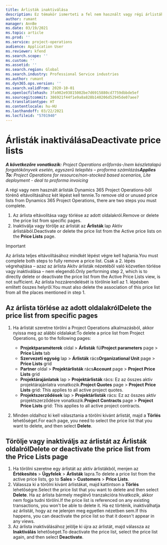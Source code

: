 ```yaml
---
title: Árlisták inaktiválása
description: Ez témakör ismerteti a fel nem használt vagy régi árlisták inaktiválását vagy eltávolítását.
author: rumant
manager: AnnBe
ms.date: 03/19/2021
ms.topic: article
ms.prod: ''
ms.service: project-operations
audience: Application User
ms.reviewer: kfend
ms.search.scope: ''
ms.custom: ''
ms.assetid: ''
ms.search.region: Global
ms.search.industry: Professional Service industries
ms.author: rumant
ms.dyn365.ops.version: ''
ms.search.validFrom: 2020-10-01
ms.openlocfilehash: 3fa902e93815002be7d6915880cd7759dbbde5ef
ms.sourcegitcommit: 386921f44f1e9a8a828b140206d52945de07aee7
ms.translationtype: HT
ms.contentlocale: hu-HU
ms.lasthandoff: 03/22/2021
ms.locfileid: "5701940"
---
```

# <a name="deactivate-price-lists"></a><span data-ttu-id="89132-103">Árlisták inaktiválása</span><span class="sxs-lookup"><span data-stu-id="89132-103">Deactivate price lists</span></span> 

<span data-ttu-id="89132-104">_**A következőre vonatkozik:** Project Operations erőforrás-/nem készletalapú forgatókönyvek esetén, egyszerű telepítés – proforma számlázás_</span><span class="sxs-lookup"><span data-stu-id="89132-104">_**Applies To:** Project Operations for resource/non-stocked based scenarios, Lite deployment - deal to proforma invoicing_</span></span>

<span data-ttu-id="89132-105">A régi vagy nem használt árlisták Dynamics 365 Project Operations-ből törénő eltávolításához két lépést kell tennie.</span><span class="sxs-lookup"><span data-stu-id="89132-105">To remove old or unused price lists from Dynamics 365 Project Operations, there are two steps you must complete.</span></span> 

1. <span data-ttu-id="89132-106">Az árlista eltávolítása vagy törlése az adott oldalakról.</span><span class="sxs-lookup"><span data-stu-id="89132-106">Remove or delete the price list from specific pages.</span></span>
2. <span data-ttu-id="89132-107">Inaktiválja vagy törölje az árlistát az **Árlisták** lap Aktív árlistáiból.</span><span class="sxs-lookup"><span data-stu-id="89132-107">Deactivate or delete the price list from the Active price lists on the **Price Lists** page.</span></span>

>[!IMPORTANT]
> <span data-ttu-id="89132-108">Az árlista teljes eltávolításához mindkét lépést végre kell hajtania.</span><span class="sxs-lookup"><span data-stu-id="89132-108">You must complete both steps to fully remove a price list.</span></span> <span data-ttu-id="89132-109">Csak a 2. lépés végrehajtása – azaz az árlista Akítv árlisták nézetéből való közvetlen törlése vagy inaktiválása – nem elegendő.</span><span class="sxs-lookup"><span data-stu-id="89132-109">Only performing step 2, which is to directly delete or deactivate the price list from the Active Price Lists view, is not sufficient.</span></span> <span data-ttu-id="89132-110">Az árlista hozzárendelését is törölnie kell az 1. lépésben említett összes helyről.</span><span class="sxs-lookup"><span data-stu-id="89132-110">You must also delete the association of this price list from all the places mentioned in step 1.</span></span>

## <a name="delete-the-price-list-from-specific-pages"></a><span data-ttu-id="89132-111">Az árlista törlése az adott oldalakról</span><span class="sxs-lookup"><span data-stu-id="89132-111">Delete the price list from specific pages</span></span>
1. <span data-ttu-id="89132-112">Ha árlistát szeretne törölni a Project Operations alkalmazásból, akkor nyissa meg az alábbi oldalakat:</span><span class="sxs-lookup"><span data-stu-id="89132-112">To delete a price list from Project Operations, go to the following pages:</span></span>  

      - <span data-ttu-id="89132-113">**Projektparaméterek** oldal > **Árlisták** fül</span><span class="sxs-lookup"><span data-stu-id="89132-113">**Project parameters** page > **Price Lists** tab</span></span>
      - <span data-ttu-id="89132-114">**Szervezeti egység** lap > **Árlisták** rács</span><span class="sxs-lookup"><span data-stu-id="89132-114">**Organizational Unit** page > **Price Lists** grid</span></span>
      - <span data-ttu-id="89132-115">**Partner** oldal > **Projektárlisták** rács</span><span class="sxs-lookup"><span data-stu-id="89132-115">**Account** page > **Project Price Lists** grid</span></span>
      - <span data-ttu-id="89132-116">**Projektárajánlatok** lap > **Projektárlisták** rács: Ez az összes aktív projektárajánlatra vonatkozik.</span><span class="sxs-lookup"><span data-stu-id="89132-116">**Project Quotes** page > **Project Price Lists** grid: This applies to all active project quotes.</span></span>
      - <span data-ttu-id="89132-117">**Projektszerződések** lap > **Projektárlisták** rács: Ez az összes aktív projektszerződésre vonatkozik.</span><span class="sxs-lookup"><span data-stu-id="89132-117">**Project Contracts** page > **Project Price Lists** grid: This applies to all active project contracts.</span></span>

 2. <span data-ttu-id="89132-118">Minden oldalhoz ki kell választania a törölni kívánt árlistát, majd a **Törlés** lehetőséget.</span><span class="sxs-lookup"><span data-stu-id="89132-118">For each page, you need to select the price list that you want to delete, and then select **Delete**.</span></span> 
 
## <a name="delete-or-deactivate-the-price-list-from-the-price-lists-page"></a><span data-ttu-id="89132-119">Törölje vagy inaktiváljs az árlistát az Árlisták oldalról</span><span class="sxs-lookup"><span data-stu-id="89132-119">Delete or deactivate the price list from the Price Lists page</span></span>
 
1. <span data-ttu-id="89132-120">Ha törölni szeretne egy árlistát az aktív árlistákból, menjen az **Értékesítés** > **Ügyfelek** > **Árlisták** lapra.</span><span class="sxs-lookup"><span data-stu-id="89132-120">To delete a price list from the active price lists, go to **Sales** > **Customers** > **Price Lists**.</span></span> 
2. <span data-ttu-id="89132-121">Válassza ki a törölni kívánt árlistákat, majd kattintson a **Törlés** lehetőségre.</span><span class="sxs-lookup"><span data-stu-id="89132-121">Select the price list that you want to delete and then select **Delete**.</span></span> <span data-ttu-id="89132-122">Ha az árlista bármely meglévő tranzakcióra hivatkozik, akkor nem fogja tudni törölni.</span><span class="sxs-lookup"><span data-stu-id="89132-122">If the price list is referenced on any existing transactions, you won't be able to delete it.</span></span> <span data-ttu-id="89132-123">Ha ez történik, inaktiválhatja az árlistát, hogy az ne jelenjen meg egyetlen nézetben sem.</span><span class="sxs-lookup"><span data-stu-id="89132-123">If this happens, you can deactivate the price list so that it doesn't appear in any views.</span></span> 
3. <span data-ttu-id="89132-124">Az árlista inaktiválásához jelölje ki újra az árlistát, majd válassza az **Inaktiválás** lehetőséget.</span><span class="sxs-lookup"><span data-stu-id="89132-124">To deactivate the price list, select the price list again, and then select **Deactivate**.</span></span>   
